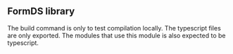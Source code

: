 ## FormDS library

The build command is only to test compilation locally. The typescript files are only exported. The modules that use this module is also expected to be typescript.